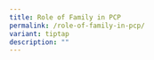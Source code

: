```yaml
---
title: Role of Family in PCP
permalink: /role-of-family-in-pcp/
variant: tiptap
description: ""
---
```

<p></p>